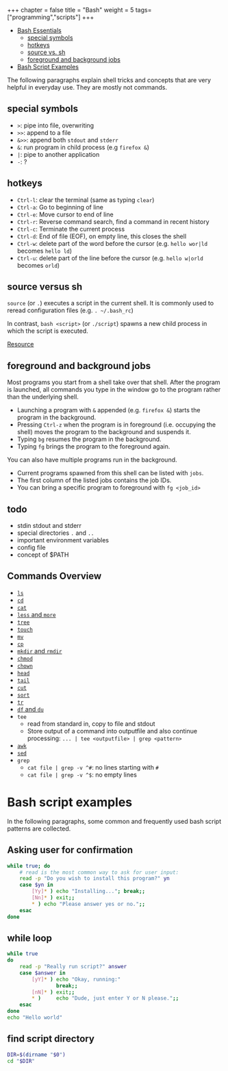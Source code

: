 +++
chapter = false
title = "Bash"
weight = 5
tags=["programming","scripts"]
+++

- [Bash Essentials](#command-line-essentials)
    - [special symbols](#special-symbols)
    - [hotkeys](#hotkeys)
    - [source vs. sh](#source-versus-sh)
    - [foreground and background jobs](#foreground-and-background-jobs)
- [Bash Script Examples](#bash-script-examples)

The following paragraphs explain shell tricks and concepts that are very helpful
in everyday use. They are mostly not commands.

## special symbols
- `>`: pipe into file, overwriting
- `>>`: append to a file
- `&>>`: append both `stdout` and `stderr`
- `&`: run program in child process (e.g `firefox &`)
- `|`: pipe to another application 
- `-`: ?

## hotkeys
- `Ctrl-l`: clear the terminal (same as typing `clear`)
- `Ctrl-a`: Go to beginning of line
- `Ctrl-e`: Move cursor to end of line
- `Ctrl-r`: Reverse command search, find a command in recent history
- `Ctrl-c`: Terminate the current process
- `Ctrl-d`: End of file (EOF), on empty line, this closes the shell
- `Ctrl-w`: delete part of the word before the cursor 
(e.g. `hello wor|ld` becomes `hello ld`)
- `Ctrl-u`: delete part of the line before the cursor
(e.g. `hello w|orld` becomes `orld`)

## source versus sh
`source` (or `.`) executes a script in the current shell. It is commonly used to 
reread configuration files (e.g. `. ~/.bash_rc`)

In contrast, `bash <script>` (or `./script`) spawns a new child process in which 
the script is executed.

[Resource](https://linuxhandbook.com/source-command/)

## foreground and background jobs
Most programs you start from a shell take over that shell. After the program is
launched, all commands you type in the window go to the program rather than the
underlying shell. 
- Launching a program with `&` appended (e.g. `firefox &`) starts
the program in the background.
- Pressing `Ctrl-z` when the program is in foreground (i.e. occupying the shell)
moves the program to the background and suspends it.
- Typing `bg` resumes the program in the background.
- Typing `fg` brings the program to the foreground again.

You can also have multiple programs run in the background.
- Current programs spawned from this shell can be listed with `jobs`.
- The first column of the listed jobs contains the job IDs.
- You can bring a specific program to foreground with `fg <job_id>`

## todo
- stdin stdout and stderr
- special directories `.` and `..`
- important environment variables
- config file
- concept of $PATH

## Commands Overview

- [`ls`]()
- [`cd`]()
- [`cat`]()
- [`less` and `more`]()
- [`tree`]()
- [`touch`]()
- [`mv`]()
- [`cp`]()
- [`mkdir` and `rmdir`]()
- [`chmod`]()
- [`chown`]()
- [`head`]()
- [`tail`]()
- [`cut`]()
- [`sort`]()
- [`tr`]()
- [`df` and `du`]()
- `tee`
    - read from standard in, copy to file and stdout
    - Store output of a command into outputfile and also continue processing:
    `... | tee <outputfile> | grep <pattern>` 
- [`awk`]()
- [`sed`]()
- `grep`
    - `cat file | grep -v ^#`: no lines starting with `#`
    - `cat file | grep -v ^$`: no empty lines


# Bash script examples
In the following paragraphs, some common and frequently used bash script 
patterns are collected.

## Asking user for confirmation
```bash
while true; do
    # read is the most common way to ask for user input:
    read -p "Do you wish to install this program?" yn
    case $yn in
        [Yy]* ) echo "Installing..."; break;;
        [Nn]* ) exit;;
        * ) echo "Please answer yes or no.";;
    esac
done
```
## while loop
```bash
while true
do
    read -p "Really run script?" answer
    case $answer in
        [yY]* ) echo "Okay, running:"
                break;;
        [nN]* ) exit;;
        * )     echo "Dude, just enter Y or N please.";;
    esac
done
echo "Hello world"
```
## find script directory
```bash
DIR=$(dirname "$0")
cd "$DIR"
```


